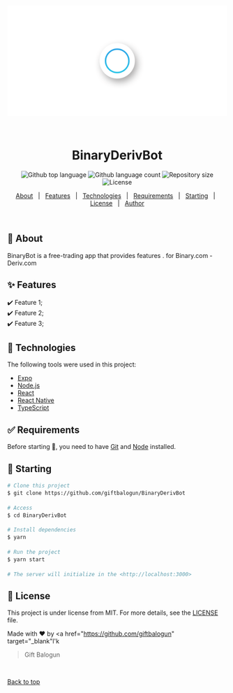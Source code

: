<div align="center" id="top"> 
  <img src="spinner7.gif" alt="BinaryDerivBot" />

  &#xa0;
</div>

<h1 align="center">BinaryDerivBot</h1>

<p align="center">
  <img alt="Github top language" src="https://img.shields.io/github/languages/top/giftbalogun/BinaryDerivBot?color=56BEB8">

  <img alt="Github language count" src="https://img.shields.io/github/languages/count/giftbalogun/BinaryDerivBot?color=56BEB8">

  <img alt="Repository size" src="https://img.shields.io/github/repo-size/giftbalogun/BinaryDerivBot?color=56BEB8">

  <img alt="License" src="https://img.shields.io/github/license/giftbalogun/BinaryDerivBot?color=56BEB8">

  <!-- <img alt="Github issues" src="https://img.shields.io/github/issues/giftbalogun/BinaryDerivBot?color=56BEB8" /> -->

  <!-- <img alt="Github forks" src="https://img.shields.io/github/forks/giftbalogun/BinaryDerivBot?color=56BEB8" /> -->

  <!-- <img alt="Github stars" src="https://img.shields.io/github/stars/giftbalogun/BinaryDerivBot?color=56BEB8" /> -->
</p>

<p align="center">
  <a href="#dart-about">About</a> &#xa0; | &#xa0; 
  <a href="#sparkles-features">Features</a> &#xa0; | &#xa0;
  <a href="#rocket-technologies">Technologies</a> &#xa0; | &#xa0;
  <a href="#white_check_mark-requirements">Requirements</a> &#xa0; | &#xa0;
  <a href="#checkered_flag-starting">Starting</a> &#xa0; | &#xa0;
  <a href="#memo-license">License</a> &#xa0; | &#xa0;
  <a href="https://github.com/giftbalogun" target="_blank">Author</a>
</p>

<br>

## :dart: About ##

BinaryBot is a free-trading app that provides features . for Binary.com - Deriv.com

## :sparkles: Features ##

:heavy_check_mark: Feature 1;\
:heavy_check_mark: Feature 2;\
:heavy_check_mark: Feature 3;

## :rocket: Technologies ##

The following tools were used in this project:

- [Expo](https://expo.io/)
- [Node.js](https://nodejs.org/en/)
- [React](https://pt-br.reactjs.org/)
- [React Native](https://reactnative.dev/)
- [TypeScript](https://www.typescriptlang.org/)

## :white_check_mark: Requirements ##

Before starting :checkered_flag:, you need to have [Git](https://git-scm.com) and [Node](https://nodejs.org/en/) installed.

## :checkered_flag: Starting ##

```bash
# Clone this project
$ git clone https://github.com/giftbalogun/BinaryDerivBot

# Access
$ cd BinaryDerivBot

# Install dependencies
$ yarn

# Run the project
$ yarn start

# The server will initialize in the <http://localhost:3000>
```

## :memo: License ##

This project is under license from MIT. For more details, see the [LICENSE](LICENSE.md) file.


Made with :heart: by <a href="https://github.com/giftbalogun" target="_blank"l'k
>Gift Balogun                                                                                                                                                                                                             </a>

&#xa0;

<a href="#top">Back to top</a>
